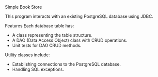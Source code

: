 Simple Book Store

This program interacts with an existing PostgreSQL database using JDBC.

Features
Each database table has:
  - A class representing the table structure.
  - A DAO (Data Access Object) class with CRUD operations.
  - Unit tests for DAO CRUD methods.

Utility classes include:
  - Establishing connections to the PostgreSQL database.
  - Handling SQL exceptions.
